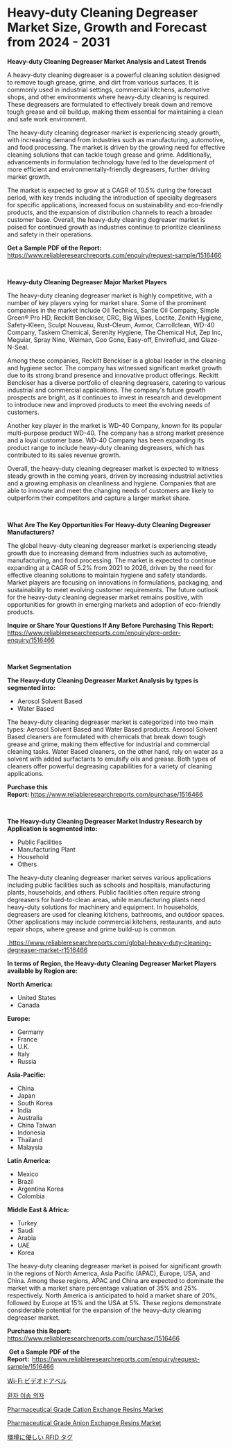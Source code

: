 <p><h1>Heavy-duty Cleaning Degreaser Market Size, Growth and Forecast from 2024 - 2031</h1></p><p><strong>Heavy-duty Cleaning Degreaser Market Analysis and Latest Trends</strong></p>
<p><p>A heavy-duty cleaning degreaser is a powerful cleaning solution designed to remove tough grease, grime, and dirt from various surfaces. It is commonly used in industrial settings, commercial kitchens, automotive shops, and other environments where heavy-duty cleaning is required. These degreasers are formulated to effectively break down and remove tough grease and oil buildup, making them essential for maintaining a clean and safe work environment.</p><p>The heavy-duty cleaning degreaser market is experiencing steady growth, with increasing demand from industries such as manufacturing, automotive, and food processing. The market is driven by the growing need for effective cleaning solutions that can tackle tough grease and grime. Additionally, advancements in formulation technology have led to the development of more efficient and environmentally-friendly degreasers, further driving market growth.</p><p>The market is expected to grow at a CAGR of 10.5% during the forecast period, with key trends including the introduction of specialty degreasers for specific applications, increased focus on sustainability and eco-friendly products, and the expansion of distribution channels to reach a broader customer base. Overall, the heavy-duty cleaning degreaser market is poised for continued growth as industries continue to prioritize cleanliness and safety in their operations.</p></p>
<p><strong>Get a Sample PDF of the Report:&nbsp;</strong> <a href="https://www.reliableresearchreports.com/enquiry/request-sample/1516466">https://www.reliableresearchreports.com/enquiry/request-sample/1516466</a></p>
<p>&nbsp;</p>
<p><strong>Heavy-duty Cleaning Degreaser Major Market Players</strong></p>
<p><p>The heavy-duty cleaning degreaser market is highly competitive, with a number of key players vying for market share. Some of the prominent companies in the market include Oil Technics, Santie Oil Company, Simple Green® Pro HD, Reckitt Benckiser, CRC, Big Wipes, Loctite, Zenith Hygiene, Safety-Kleen, Sculpt Nouveau, Rust-Oleum, Avmor, Carrollclean, WD-40 Company, Taskem Chemical, Serenity Hygiene, The Chemical Hut, Zep Inc, Meguiar, Spray Nine, Weiman, Goo Gone, Easy-off, Envirofluid, and Glaze-N-Seal.</p><p>Among these companies, Reckitt Benckiser is a global leader in the cleaning and hygiene sector. The company has witnessed significant market growth due to its strong brand presence and innovative product offerings. Reckitt Benckiser has a diverse portfolio of cleaning degreasers, catering to various industrial and commercial applications. The company's future growth prospects are bright, as it continues to invest in research and development to introduce new and improved products to meet the evolving needs of customers.</p><p>Another key player in the market is WD-40 Company, known for its popular multi-purpose product WD-40. The company has a strong market presence and a loyal customer base. WD-40 Company has been expanding its product range to include heavy-duty cleaning degreasers, which has contributed to its sales revenue growth.</p><p>Overall, the heavy-duty cleaning degreaser market is expected to witness steady growth in the coming years, driven by increasing industrial activities and a growing emphasis on cleanliness and hygiene. Companies that are able to innovate and meet the changing needs of customers are likely to outperform their competitors and capture a larger market share.</p></p>
<p>&nbsp;</p>
<p><strong>What Are The Key Opportunities For Heavy-duty Cleaning Degreaser Manufacturers?</strong></p>
<p><p>The global heavy-duty cleaning degreaser market is experiencing steady growth due to increasing demand from industries such as automotive, manufacturing, and food processing. The market is expected to continue expanding at a CAGR of 5.2% from 2021 to 2026, driven by the need for effective cleaning solutions to maintain hygiene and safety standards. Market players are focusing on innovations in formulations, packaging, and sustainability to meet evolving customer requirements. The future outlook for the heavy-duty cleaning degreaser market remains positive, with opportunities for growth in emerging markets and adoption of eco-friendly products.</p></p>
<p><strong>Inquire or Share Your Questions If Any Before Purchasing This Report:</strong> <a href="https://www.reliableresearchreports.com/enquiry/pre-order-enquiry/1516466">https://www.reliableresearchreports.com/enquiry/pre-order-enquiry/1516466</a></p>
<p>&nbsp;</p>
<p><strong>Market Segmentation</strong></p>
<p><strong>The Heavy-duty Cleaning Degreaser Market Analysis by types is segmented into:</strong></p>
<p><ul><li>Aerosol Solvent Based</li><li>Water Based</li></ul></p>
<p><p>The heavy-duty cleaning degreaser market is categorized into two main types: Aerosol Solvent Based and Water Based products. Aerosol Solvent Based cleaners are formulated with chemicals that break down tough grease and grime, making them effective for industrial and commercial cleaning tasks. Water Based cleaners, on the other hand, rely on water as a solvent with added surfactants to emulsify oils and grease. Both types of cleaners offer powerful degreasing capabilities for a variety of cleaning applications.</p></p>
<p><strong>Purchase this Report:&nbsp;</strong><a href="https://www.reliableresearchreports.com/purchase/1516466">https://www.reliableresearchreports.com/purchase/1516466</a></p>
<p>&nbsp;</p>
<p><strong>The Heavy-duty Cleaning Degreaser Market Industry Research by Application is segmented into:</strong></p>
<p><ul><li>Public Facilities</li><li>Manufacturing Plant</li><li>Household</li><li>Others</li></ul></p>
<p><p>The heavy-duty cleaning degreaser market serves various applications including public facilities such as schools and hospitals, manufacturing plants, households, and others. Public facilities often require strong degreasers for hard-to-clean areas, while manufacturing plants need heavy-duty solutions for machinery and equipment. In households, degreasers are used for cleaning kitchens, bathrooms, and outdoor spaces. Other applications may include commercial kitchens, restaurants, and auto repair shops, where grease and grime build-up is common.</p></p>
<p><a href="https://www.reliableresearchreports.com/global-heavy-duty-cleaning-degreaser-market-r1516466">&nbsp;https://www.reliableresearchreports.com/global-heavy-duty-cleaning-degreaser-market-r1516466</a></p>
<p><strong>In terms of Region, the Heavy-duty Cleaning Degreaser Market Players available by Region are:</strong></p>
<p>
    <p> <strong> North America: </strong>
        <ul>
            <li>United States</li>
            <li>Canada</li>
        </ul>
        </p> 
    <p> <strong> Europe: </strong>
        <ul>
            <li>Germany</li>
            <li>France</li>
            <li>U.K.</li>
            <li>Italy</li>
            <li>Russia</li>
        </ul>
        </p> 
    <p> <strong> Asia-Pacific: </strong>
        <ul>
            <li>China</li>
            <li>Japan</li>
            <li>South Korea</li>
            <li>India</li>
            <li>Australia</li>
            <li>China Taiwan</li>
            <li>Indonesia</li>
            <li>Thailand</li>
            <li>Malaysia</li>
        </ul>
        </p> 
    <p> <strong> Latin America: </strong>
        <ul>
            <li>Mexico</li>
            <li>Brazil</li>
            <li>Argentina Korea</li>
            <li>Colombia</li>
        </ul>
        </p> 
    <p> <strong> Middle East & Africa: </strong>
        <ul>
            <li>Turkey</li>
            <li>Saudi</li>
            <li>Arabia</li>
            <li>UAE</li>
            <li>Korea</li>
        </ul>
    </p>
    </p>
<p><p>The heavy-duty cleaning degreaser market is poised for significant growth in the regions of North America, Asia Pacific (APAC), Europe, USA, and China. Among these regions, APAC and China are expected to dominate the market with a market share percentage valuation of 35% and 25% respectively. North America is anticipated to hold a market share of 20%, followed by Europe at 15% and the USA at 5%. These regions demonstrate considerable potential for the expansion of the heavy-duty cleaning degreaser market.</p></p>
<p><strong>Purchase this Report: </strong><a href="https://www.reliableresearchreports.com/purchase/1516466">https://www.reliableresearchreports.com/purchase/1516466</a></p>
<p>&nbsp;<strong>Get a Sample PDF of the Report:&nbsp;&nbsp;</strong><a href="https://www.reliableresearchreports.com/enquiry/request-sample/1516466">https://www.reliableresearchreports.com/enquiry/request-sample/1516466</a></p>
<p><strong></strong></p>
<p><p><a href="https://github.com/AdellaPrice2023/Market-Research-Report-List-1/blob/main/1735011119196.md">Wi-Fi ビデオドアベル</a></p><p><a href="https://github.com/oajzkywllm460/Market-Research-Report-List-2/blob/main/8575768126525.md">환자 이송 의자</a></p><p><a href="https://github.com/marlinacrngin/Market-Research-Report-List-1/blob/main/pharmaceutical-grade-cation-exchange-resins-market.md">Pharmaceutical Grade Cation Exchange Resins Market</a></p><p><a href="https://github.com/KeeganBarrows2023/Market-Research-Report-List-1/blob/main/pharmaceutical-grade-anion-exchange-resins-market.md">Pharmaceutical Grade Anion Exchange Resins Market</a></p><p><a href="https://github.com/andym141978/Market-Research-Report-List-1/blob/main/2588719119195.md">環境に優しい RFID タグ</a></p></p>